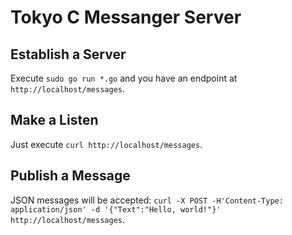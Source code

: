 # Tokyo C Messanger Server

## Establish a Server

Execute `sudo go run *.go` and you have an endpoint at `http://localhost/messages`.

## Make a Listen
Just execute
`curl http://localhost/messages`.

## Publish a Message

JSON messages will be accepted:
`curl -X POST -H'Content-Type: application/json' -d '{"Text":"Hello, world!"}' http://localhost/messages`.
